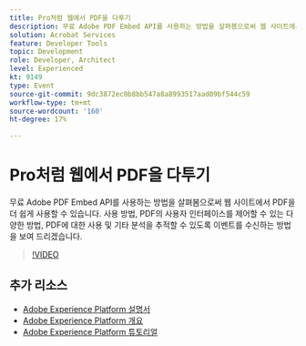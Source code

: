 ```yaml
---
title: Pro처럼 웹에서 PDF을 다투기
description: 무료 Adobe PDF Embed API를 사용하는 방법을 살펴봄으로써 웹 사이트에서 PDF을 더 쉽게 사용할 수 있습니다. 사용 방법, PDF의 사용자 인터페이스를 제어할 수 있는 다양한 방법, PDF에 대한 사용 및 기타 분석을 추적할 수 있도록 이벤트를 수신하는 방법을 보여 드리겠습니다.
solution: Acrobat Services
feature: Developer Tools
topic: Development
role: Developer, Architect
level: Experienced
kt: 9149
type: Event
source-git-commit: 9dc3872ec0b8bb547a8a8993517aad09bf544c59
workflow-type: tm+mt
source-wordcount: '160'
ht-degree: 17%

---
```


# Pro처럼 웹에서 PDF을 다투기

무료 Adobe PDF Embed API를 사용하는 방법을 살펴봄으로써 웹 사이트에서 PDF을 더 쉽게 사용할 수 있습니다. 사용 방법, PDF의 사용자 인터페이스를 제어할 수 있는 다양한 방법, PDF에 대한 사용 및 기타 분석을 추적할 수 있도록 이벤트를 수신하는 방법을 보여 드리겠습니다.


>[!VIDEO](https://video.tv.adobe.com/v/337602/?quality=12&learn=on&hidetitle=true)

## 추가 리소스

- [Adobe Experience Platform 설명서](https://experienceleague.adobe.com/docs/experience-platform.html)
- [Adobe Experience Platform 개요](https://experienceleague.adobe.com/docs/experience-platform/landing/home.html?lang=ko)
- [Adobe Experience Platform 튜토리얼](https://experienceleague.adobe.com/docs/platform-learn/tutorials/overview.html?lang=en)

